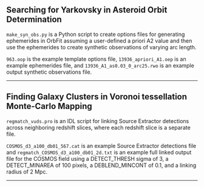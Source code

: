 ## Searching for Yarkovsky in Asteroid Orbit Determination
`make_syn_obs.py` is a Python script to create options files for generating ephemerides in OrbFit assuming a user-defined a priori A2 value 
and then use the ephemerides to create synthetic observations of varying arc length.

`963.oop` is the example template options file, `13936_apriori_A1.oep` is an example ephemerides file, and `13936_A1_as0.03_0_arc25.rwo` is an 
example output synthetic observations file.

-----------------------------------------------------------------------------------------------------------------------------------------
## Finding Galaxy Clusters in Voronoi tessellation Monte-Carlo Mapping
`regmatch_vuds.pro` is an IDL script for linking Source Extractor detections across neighboring redshift slices, where each redshift slice is a separate file.

`COSMOS_d3_a100_db01_567.cat` is an example Source Extractor detections file and `regmatch_COSMOS_d3_a100_db01_2d.txt` is an example full linked output file for the COSMOS field using a DETECT_THRESH sigma of 3, a DETECT_MINAREA of 100 pixels, a DEBLEND_MINCONT of 0.1, and a linking radius of 2 Mpc.

-----------------------------------------------------------------------------------------------------------------------------------------
